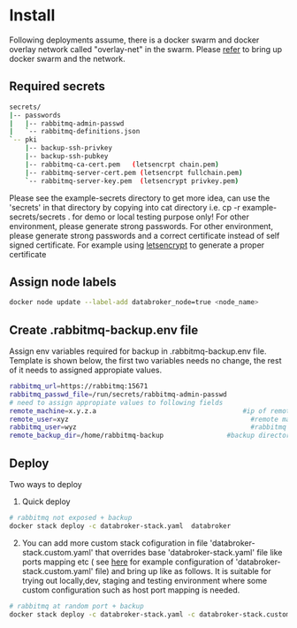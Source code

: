 # Install
 Following deployments assume, there is a docker swarm and  docker overlay network called "overlay-net"  in the swarm. Please [refer](../../../docs/swarm-setup.md) to bring up docker swarm and the network.
## Required secrets

```sh
secrets/
|-- passwords
|   |-- rabbitmq-admin-passwd
|   `-- rabbitmq-definitions.json
`-- pki
    |-- backup-ssh-privkey 
    |-- backup-ssh-pubkey
    |-- rabbitmq-ca-cert.pem   (letsencrpt chain.pem)
    |-- rabbitmq-server-cert.pem (letsencrpt fullchain.pem)
    `-- rabbitmq-server-key.pem  (letsencrypt privkey.pem)
```
Please see the example-secrets directory to get more idea, can use the 'secrets' in that directory by copying into cat directory i.e. cp -r example-secrets/secrets . for demo or local testing purpose only! For other environment, please generate strong passwords. For other environment, please generate strong passwords and a correct certificate instead of self signed certificate. For example using [letsencrypt](https://certbot.eff.org/lets-encrypt/ubuntufocal-other) to generate a proper certificate

## Assign node labels

```sh
docker node update --label-add databroker_node=true <node_name>
```
## Create .rabbitmq-backup.env file 
Assign env variables required for backup in .rabbitmq-backup.env file. Template
is shown below, the first two variables needs no change, the rest of it needs to
assigned appropiate values.

```sh
rabbitmq_url=https://rabbitmq:15671
rabbitmq_passwd_file=/run/secrets/rabbitmq-admin-passwd
# need to assign appropiate values to following fields
remote_machine=x.y.z.a						               #ip of remote machine
remote_user=xyz						                     	 #remote machine login user
rabbitmq_user=wyz						                     #rabbitmq username
remote_backup_dir=/home/rabbitmq-backup				   #backup directory path in remote machine
```
## Deploy
Two ways to deploy 
1. Quick deploy
```sh
# rabbitmq not exposed + backup
docker stack deploy -c databroker-stack.yaml  databroker
```
2. You can add more custom stack cofiguration in file 'databroker-stack.custom.yaml' that overrides base 'databroker-stack.yaml' file like ports mapping etc ( see [here](example-databroker-stack.custom.yaml) for example configuration of 'databroker-stack.custom.yaml' file) and bring up like as follows. It is suitable for trying out locally,dev, staging and testing environment where some custom configuration such as host port mapping is needed.

```sh
# rabbitmq at random port + backup 
docker stack deploy -c databroker-stack.yaml -c databroker-stack.custom.yaml  databroker
```
